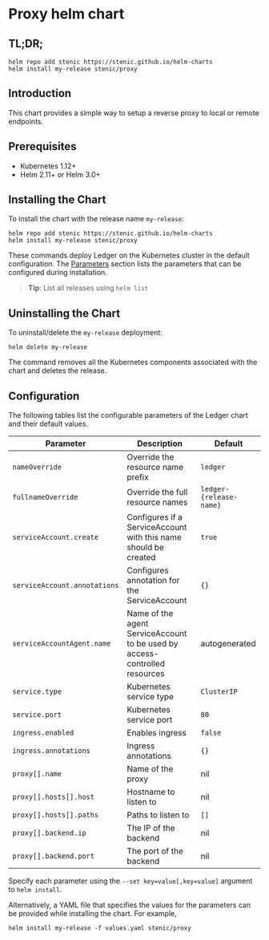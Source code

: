 # Proxy helm chart

## TL;DR;

```console
helm repo add stenic https://stenic.github.io/helm-charts
helm install my-release stenic/proxy
```


## Introduction

This chart provides a simple way to setup a reverse proxy to local or remote endpoints.


## Prerequisites

- Kubernetes 1.12+
- Helm 2.11+ or Helm 3.0+


## Installing the Chart

To install the chart with the release name `my-release`:

```console
helm repo add stenic https://stenic.github.io/helm-charts
helm install my-release stenic/proxy
```

These commands deploy Ledger on the Kubernetes cluster in the default configuration. The [Parameters](#parameters) section lists the parameters that can be configured during installation.

> **Tip**: List all releases using `helm list`


## Uninstalling the Chart

To uninstall/delete the `my-release` deployment:

```console
helm delete my-release
```

The command removes all the Kubernetes components associated with the chart and deletes the release.


## Configuration

The following tables list the configurable parameters of the Ledger chart and their default values.

| Parameter                         | Description                          | Default                                   |
| --------------------------------- | ------------------------------------ | ----------------------------------------- |
| `nameOverride`                    | Override the resource name prefix    | `ledger`                                  |
| `fullnameOverride`                | Override the full resource names     | `ledger-{release-name}`                   |
| `serviceAccount.create`           | Configures if a ServiceAccount with this name should be created | `true`         |
| `serviceAccount.annotations`      | Configures annotation for the ServiceAccount | `{}`                              |
| `serviceAccountAgent.name`        | Name of the agent ServiceAccount to be used by access-controlled resources | autogenerated |
| `service.type`                    | Kubernetes service type              | `ClusterIP`                               |
| `service.port`                    | Kubernetes service port              | `80`                                      |
| `ingress.enabled`                 | Enables ingress                      | `false`                                   |
| `ingress.annotations`             | Ingress annotations                  | `{}`                                      |
| `proxy[].name`                    | Name of the proxy                    | nil                                       |
| `proxy[].hosts[].host`            | Hostname to listen to                | nil                                       |
| `proxy[].hosts[].paths`           | Paths to listen to                   | `[]`                                      |
| `proxy[].backend.ip`              | The IP of the backend                | nil                                       |
| `proxy[].backend.port`            | The port of the backend              | nil                                       |

Specify each parameter using the `--set key=value[,key=value]` argument to `helm install`.

Alternatively, a YAML file that specifies the values for the parameters can be provided while installing the chart. For example,

```console
helm install my-release -f values.yaml stenic/proxy
```
